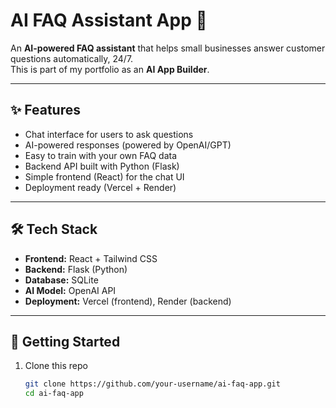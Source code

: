 # AI FAQ Assistant App 🤖

An **AI-powered FAQ assistant** that helps small businesses answer customer questions automatically, 24/7.  
This is part of my portfolio as an **AI App Builder**.

---

## ✨ Features
- Chat interface for users to ask questions
- AI-powered responses (powered by OpenAI/GPT)
- Easy to train with your own FAQ data
- Backend API built with Python (Flask)
- Simple frontend (React) for the chat UI
- Deployment ready (Vercel + Render)

---

## 🛠️ Tech Stack
- **Frontend:** React + Tailwind CSS
- **Backend:** Flask (Python)
- **Database:** SQLite
- **AI Model:** OpenAI API
- **Deployment:** Vercel (frontend), Render (backend)

---

## 🚀 Getting Started
1. Clone this repo  
   ```bash
   git clone https://github.com/your-username/ai-faq-app.git
   cd ai-faq-app
